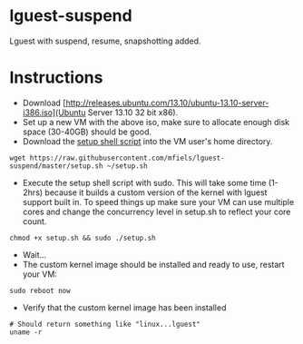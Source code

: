 lguest-suspend
==============

Lguest with suspend, resume, snapshotting added.

Instructions
============
* Download [http://releases.ubuntu.com/13.10/ubuntu-13.10-server-i386.iso](Ubuntu Server 13.10 32 bit x86).
* Set up a new VM with the above iso, make sure to allocate enough disk space (30-40GB) should be good.
* Download the [setup shell script](https://raw.githubusercontent.com/mfiels/lguest-suspend/master/setup.sh) into the VM user's home directory.
```
wget https://raw.githubusercontent.com/mfiels/lguest-suspend/master/setup.sh ~/setup.sh
```
* Execute the setup shell script with sudo. This will take some time (1-2hrs) because it builds a custom version of the kernel with lguest support built in. To speed things up make sure your VM can use multiple cores and change the concurrency level in setup.sh to reflect your core count.
```
chmod +x setup.sh && sudo ./setup.sh
```
* Wait...
* The custom kernel image should be installed and ready to use, restart your VM:
```
sudo reboot now
```
* Verify that the custom kernel image has been installed
```
# Should return something like "linux...lguest"
uname -r
```
